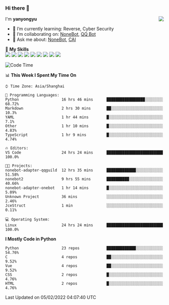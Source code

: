### Hi there 👋

<a href="#">
  <img align="right" src="https://github-readme-stats.vercel.app/api?username=yanyongyu&count_private=true&show_icons=true&bg_color=15,f2f7fd,E0EAFC" />
</a>

I'm **yanyongyu**

- 🌱 I’m currently learning: Reverse, Cyber Security
- 👯 I’m collaborating on: [NoneBot](https://github.com/nonebot), [QQ Bot](https://github.com/Mrs4s/go-cqhttp)
- 💬 Ask me about: [NoneBot](https://github.com/nonebot), [CAI](https://github.com/cscs181/CAI)

🌟 **My Skills**  
![](https://img.shields.io/badge/-Python-3e74a2?style=flat-square&logo=Python&logoColor=fff)
![](https://img.shields.io/badge/-Node.js-339933?style=flat-square&logo=Node.js&logoColor=fff)
![](https://img.shields.io/badge/-Vue-4fc08d?style=flat-square&logo=Vue.js&logoColor=fff)
![](https://img.shields.io/badge/-React-2d98ce?style=flat-square&logo=React&logoColor=fff)
![](https://img.shields.io/badge/-Docker-2496ED?style=flat-square&logo=Docker&logoColor=fff)
![](https://img.shields.io/badge/-Linux-000000?style=flat-square&logo=Linux&logoColor=fff)
![](https://img.shields.io/badge/-MySQL-4479A1?style=flat-square&logo=MySQL&logoColor=fff)
![](https://img.shields.io/badge/-Redis-DC382D?style=flat-square&logo=Redis&logoColor=fff)
![](https://img.shields.io/badge/-MongoDB-47A248?style=flat-square&logo=MongoDB&logoColor=fff)

<!--START_SECTION:waka-->
![Code Time](http://img.shields.io/badge/Code%20Time-2%2C095%20hrs%208%20mins-blue)

📊 **This Week I Spent My Time On** 

```text
⌚︎ Time Zone: Asia/Shanghai

💬 Programming Languages: 
Python                   16 hrs 46 mins      █████████████████░░░░░░░░   68.72% 
Markdown                 2 hrs 30 mins       ██░░░░░░░░░░░░░░░░░░░░░░░   10.3% 
YAML                     1 hr 44 mins        █░░░░░░░░░░░░░░░░░░░░░░░░   7.1% 
Other                    1 hr 10 mins        █░░░░░░░░░░░░░░░░░░░░░░░░   4.83% 
TypeScript               1 hr 9 mins         █░░░░░░░░░░░░░░░░░░░░░░░░   4.74%

🔥 Editors: 
VS Code                  24 hrs 24 mins      █████████████████████████   100.0%

🐱‍💻 Projects: 
nonebot-adapter-qqguild  12 hrs 35 mins      █████████████░░░░░░░░░░░░   51.58% 
nonebot2                 9 hrs 55 mins       ██████████░░░░░░░░░░░░░░░   40.66% 
nonebot-adapter-onebot   1 hr 14 mins        █░░░░░░░░░░░░░░░░░░░░░░░░   5.09% 
Unknown Project          36 mins             ░░░░░░░░░░░░░░░░░░░░░░░░░   2.46% 
JceStruct                1 min               ░░░░░░░░░░░░░░░░░░░░░░░░░   0.11%

💻 Operating System: 
Linux                    24 hrs 24 mins      █████████████████████████   100.0%

```

**I Mostly Code in Python** 

```text
Python                   23 repos            █████████████░░░░░░░░░░░░   54.76% 
C                        4 repos             ██░░░░░░░░░░░░░░░░░░░░░░░   9.52% 
Vue                      4 repos             ██░░░░░░░░░░░░░░░░░░░░░░░   9.52% 
CSS                      2 repos             █░░░░░░░░░░░░░░░░░░░░░░░░   4.76% 
HTML                     2 repos             █░░░░░░░░░░░░░░░░░░░░░░░░   4.76%

```



 Last Updated on 05/02/2022 04:07:40 UTC
<!--END_SECTION:waka-->
